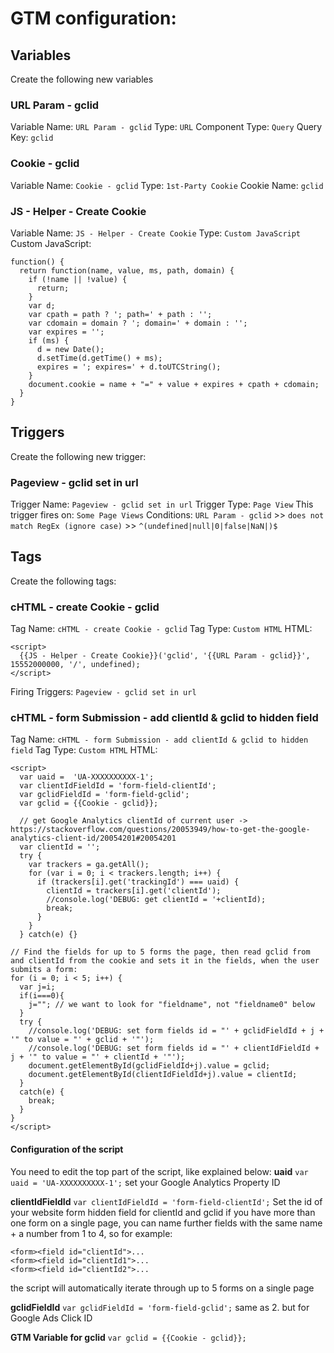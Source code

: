 # GTM configuration:
## Variables
Create the following new variables
### URL Param - gclid
Variable Name: `URL Param - gclid`
Type: `URL`
Component Type: `Query`
Query Key: `gclid`

### Cookie - gclid
Variable Name: `Cookie - gclid`
Type: `1st-Party Cookie`
Cookie Name: `gclid`

### JS - Helper - Create Cookie
Variable Name: `JS - Helper - Create Cookie`
Type: `Custom JavaScript`
Custom JavaScript:
```
function() {
  return function(name, value, ms, path, domain) {
    if (!name || !value) {
      return;
    }
    var d;
    var cpath = path ? '; path=' + path : '';
    var cdomain = domain ? '; domain=' + domain : '';
    var expires = '';
    if (ms) {
      d = new Date();
      d.setTime(d.getTime() + ms);
      expires = '; expires=' + d.toUTCString();
    }
    document.cookie = name + "=" + value + expires + cpath + cdomain;
  }
}
```
## Triggers
Create the following new trigger:

### Pageview - gclid set in url
Trigger Name: `Pageview - gclid set in url`
Trigger Type: `Page View`
This trigger fires on: `Some Page Views`
Conditions: `URL Param - gclid` >> `does not match RegEx (ignore case)` >> `^(undefined|null|0|false|NaN|)$`

## Tags
Create the following tags:

### cHTML - create Cookie - gclid
Tag Name: `cHTML - create Cookie - gclid`
Tag Type: `Custom HTML`
HTML:
```
<script>
  {{JS - Helper - Create Cookie}}('gclid', '{{URL Param - gclid}}', 15552000000, '/', undefined);
</script>
```
Firing Triggers: `Pageview - gclid set in url`


### cHTML - form Submission - add clientId & gclid to hidden field
Tag Name: `cHTML - form Submission - add clientId & gclid to hidden field`
Tag Type: `Custom HTML`
HTML:
```
<script>
  var uaid =  'UA-XXXXXXXXXX-1';
  var clientIdFieldId = 'form-field-clientId';
  var gclidFieldId = 'form-field-gclid';
  var gclid = {{Cookie - gclid}};
  
  // get Google Analytics clientId of current user -> https://stackoverflow.com/questions/20053949/how-to-get-the-google-analytics-client-id/20054201#20054201
  var clientId = '';
  try {
    var trackers = ga.getAll();
    for (var i = 0; i < trackers.length; i++) {
      if (trackers[i].get('trackingId') === uaid) {
        clientId = trackers[i].get('clientId');
        //console.log('DEBUG: get clientId = '+clientId);
        break;
      }
    }
  } catch(e) {}
  
// Find the fields for up to 5 forms the page, then read gclid from and clientId from the cookie and sets it in the fields, when the user submits a form:
for (i = 0; i < 5; i++) {
  var j=i;
  if(i===0){
    j=""; // we want to look for "fieldname", not "fieldname0" below
  }
  try {
    //console.log('DEBUG: set form fields id = "' + gclidFieldId + j + '" to value = "' + gclid + '"');
    //console.log('DEBUG: set form fields id = "' + clientIdFieldId + j + '" to value = "' + clientId + '"');
    document.getElementById(gclidFieldId+j).value = gclid;
    document.getElementById(clientIdFieldId+j).value = clientId;
  }
  catch(e) {
    break;
  }
}
</script>
```

#### Configuration of the script
You need to edit the top part of the script, like explained below:
**uaid**
`var uaid = 'UA-XXXXXXXXXX-1';`
set your Google Analytics Property ID

**clientIdFieldId**
`var clientIdFieldId = 'form-field-clientId';`
Set the id of your website form hidden field for clientId and gclid
if you have more than one form on a single page, you can name further fields with the same name + a number from 1 to 4, so for example:
```
<form><field id="clientId">...
<form><field id="clientId1">...
<form><field id="clientId2">...
```
the script will automatically iterate through up to 5 forms on a single page

**gclidFieldId**
`var gclidFieldId = 'form-field-gclid';`
same as 2. but for Google Ads Click ID

**GTM Variable for gclid**
`var gclid = {{Cookie - gclid}};`
```
